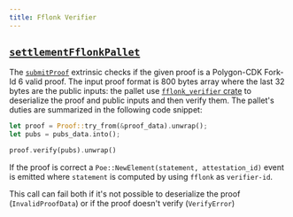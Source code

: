 ```yaml
---
title: Fflonk Verifier
---
```


## [`settlementFflonkPallet`](https://github.com/HorizenLabs/NH-core/tree/main/pallets/settlement-fflonk)

The [`submitProof`](https://github.com/HorizenLabs/NH-core/tree/main/pallets/settlement-fflonk/src/lib.rs#L131)
extrinsic checks if the given proof is a Polygon-CDK Fork-Id 6 valid proof. The input proof format
is 800 bytes array where the last 32 bytes are the public inputs: the pallet use
[`fflonk_verifier` crate](https://github.com/HorizenLabs/fflonk_verifier/tree/v0.3.0) to deserialize
the proof and public inputs and then verify them. The pallet's duties are summarized in the following code snippet:

```rust
let proof = Proof::try_from(&proof_data).unwrap();
let pubs = pubs_data.into();

proof.verify(pubs).unwrap()
```

If the proof is correct a `Poe::NewElement(statement, attestation_id)` event is emitted where `statement`
is computed by using `fflonk` as `verifier-id`.

This call can fail both if it's not possible to deserialize the proof (`InvalidProofData`) or if the proof doesn't
verify (`VerifyError`)
